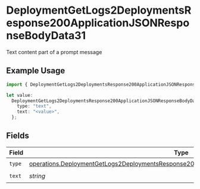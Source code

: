 # DeploymentGetLogs2DeploymentsResponse200ApplicationJSONResponseBodyData31

Text content part of a prompt message

## Example Usage

```typescript
import { DeploymentGetLogs2DeploymentsResponse200ApplicationJSONResponseBodyData31 } from "@orq-ai/node/models/operations";

let value:
  DeploymentGetLogs2DeploymentsResponse200ApplicationJSONResponseBodyData31 = {
    type: "text",
    text: "<value>",
  };
```

## Fields

| Field                                                                                                                                                                                                        | Type                                                                                                                                                                                                         | Required                                                                                                                                                                                                     | Description                                                                                                                                                                                                  |
| ------------------------------------------------------------------------------------------------------------------------------------------------------------------------------------------------------------ | ------------------------------------------------------------------------------------------------------------------------------------------------------------------------------------------------------------ | ------------------------------------------------------------------------------------------------------------------------------------------------------------------------------------------------------------ | ------------------------------------------------------------------------------------------------------------------------------------------------------------------------------------------------------------ |
| `type`                                                                                                                                                                                                       | [operations.DeploymentGetLogs2DeploymentsResponse200ApplicationJSONResponseBodyData3EvalsType](../../models/operations/deploymentgetlogs2deploymentsresponse200applicationjsonresponsebodydata3evalstype.md) | :heavy_check_mark:                                                                                                                                                                                           | N/A                                                                                                                                                                                                          |
| `text`                                                                                                                                                                                                       | *string*                                                                                                                                                                                                     | :heavy_check_mark:                                                                                                                                                                                           | N/A                                                                                                                                                                                                          |